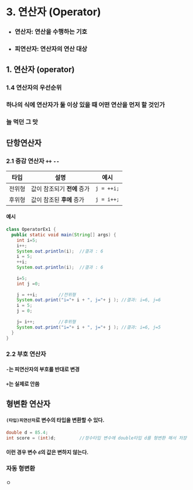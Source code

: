 # 3. 연산자 (Operator)



+ ### 연산자: 연산을 수행하는 기호

+ ### 피연산자: 연산자의 연산 대상



## 1. 연산자 (operator)



### 1.4 연산자의 우선순위

### 하나의 식에 연산자가 둘 이상 있을 때 어떤 연산을 먼저 할 것인가

### 늘 먹던 그 맛



## 단항연산자



### 2.1 증감 연산자 `++` `--`

| 타입   | 설명                        | 예시       |
| ------ | --------------------------- | ---------- |
| 전위형 | 값이 참조되기 **전에** 증가 | `j = ++i;` |
| 후위형 | 값이 참조된 **후에** 증가   | `j = i++;` |



#### 예시

```java
class OperatorEx1 {
  public static void main(String[] args) {
    int i=5;
    i++;
    System.out.println(i);	//결과 : 6
   	i = 5;
    ++i;
    System.out.println(i);	//결과 : 6
    
    i=5;
    int j =0;
    
    j = ++i;		//전위형
    System.out.print("i="+ i + ", j="+ j );	//결과: i=6, j=6
    i = 5;
    j = 0;
    
    j= i++;			//후위형
    System.out.print("i="+ i + ", j="+ j );	//결과: i=6, j=5
  }
}
```



### 2.2 부호 연산자

#### `-`는 피연산자의 부호를 반대로 변경

#### `+`는 실제로 안씀



## 형변환 연산자

#### `(타입)피연산자`로 변수의 타입을 변환할 수 있다.

```java
double d = 85.4;
int score = (int)d;			//정수타입 변수에 double타입 d를 형변환 해서 저장
```

#### 이런 경우 변수 `d`의 값은 변하지 않는다.



### 자동 형변환

ㅇ
